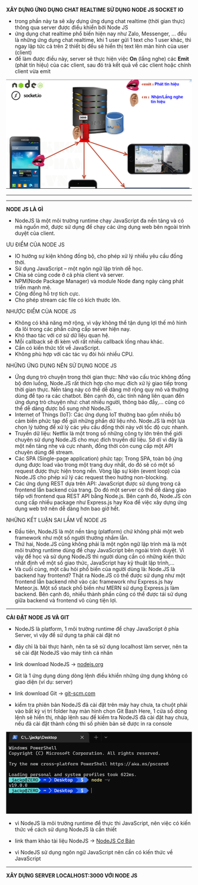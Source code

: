 __XÂY DỰNG ỨNG DỤNG CHAT REALTIME SỬ DỤNG NODE JS SOCKET IO__

- trong phần này ta sẽ xây dựng ứng dụng chat realtime (thời gian thực) thông qua server được điểu khiển bởi Node JS
- ứng dụng chat realtime phổ biến hiện nay như Zalo, Messenger, ... đều là những ứng dụng chat realtime, khi 1 user gửi 1 text cho 1 user khác, thì ngay lập tức cả trên 2 thiết bị đều sẽ hiển thị text lên màn hình của user (client)
- để làm được điều này, server sẽ thực hiện việc __On__ (lắng nghe) các __Emit__ (phát tín hiệu) của các client, sau đó trả kết quả về các client hoặc chính client vừa emit

<img src="https://github.com/hienqp/Ngay045-NodeJS-SocketIO-AppChatRealtime/blob/main/mo_ta_node_js_hoat_dong_o_server.png">

___
___

__NODE JS LÀ GÌ__

- NodeJS là một môi trường runtime chạy JavaScript đa nền tảng và có mã nguồn mở, được sử dụng để chạy các ứng dụng web bên ngoài trình duyệt của client.

ƯU ĐIỂM CỦA NODE JS

- IO hướng sự kiện không đồng bộ, cho phép xử lý nhiều yêu cầu đồng thời.
- Sử dụng JavaScript – một ngôn ngữ lập trình dễ học.
- Chia sẻ cùng code ở cả phía client và server.
- NPM(Node Package Manager) và module Node đang ngày càng phát triển mạnh mẽ.
- Cộng đồng hỗ trợ tích cực.
- Cho phép stream các file có kích thước lớn.

NHƯỢC ĐIỂM CỦA NODE JS

- Không có khả năng mở rộng, vì vậy không thể tận dụng lợi thế mô hình đa lõi trong các phần cứng cấp server hiện nay.
- Khó thao tác với cơ sử dữ liệu quan hệ.
- Mỗi callback sẽ đi kèm với rất nhiều callback lồng nhau khác.
- Cần có kiến thức tốt về JavaScript.
- Không phù hợp với các tác vụ đòi hỏi nhiều CPU.

NHỮNG ỨNG DỤNG NÊN SỬ DỤNG NODE JS

- Ứng dụng trò chuyện trong thời gian thực: Nhờ vào cấu trúc không đồng bộ đơn luồng, Node.JS rất thích hợp cho mục đích xử lý giao tiếp trong thời gian thực. Nền tảng này có thể dễ dàng mở rộng quy mô và thường dùng để tạo ra các chatbot. Bên cạnh đó, các tính năng liên quan đến ứng dụng trò chuyện như: chat nhiều người, thông báo đẩy,… cũng có thể dễ dàng được bổ sung nhờ NodeJS.
- Internet of Things (IoT): Các ứng dụng IoT thường bao gồm nhiều bộ cảm biến phức tạp để gửi những phần dữ liệu nhỏ. Node.JS là một lựa chọn lý tưởng để xử lý các yêu cầu đồng thời này với tốc độ cực nhanh.
- Truyền dữ liệu: Netflix là một trong số những công ty lớn trên thế giới chuyên sử dụng Node.JS cho mục đích truyền dữ liệu. Sở dĩ vì đây là một nền tảng nhẹ và cực nhanh, đồng thời còn cung cấp một API chuyên dùng để stream.
- Các SPA (Single-page application) phức tạp: Trong SPA, toàn bộ ứng dụng được load vào trong một trang duy nhất, do đó sẽ có một số request được thực hiện trong nền. Vòng lặp sự kiện (event loop) của Node.JS cho phép xử lý các request theo hướng non-blocking.
- Các ứng dụng REST dựa trên API: JavaScript được sử dụng trong cả frontend lẫn backend của trang. Do đó một server có thể dễ dàng giao tiếp với frontend qua REST API bằng Node.js. Bên cạnh đó, Node.JS còn cung cấp nhiều package như Express.js hay Koa để việc xây dựng ứng dụng web trở nên dễ dàng hơn bao giờ hết.

NHỮNG KẾT LUẬN SAI LẦM VỀ NODE JS

- Đầu tiên, NodeJS là một nền tảng (platform) chứ không phải một web framework như một số người thường nhầm lẫn.
- Thứ hai, Node.JS cũng không phải là một ngôn ngữ lập trình mà là một môi trường runtime dùng để chạy JavaScript bên ngoài trình duyệt. Vì vậy để học và sử dụng NodeJS thì người dùng cần có những kiến thức nhất định về một số giao thức, JavaScript hay kỹ thuật lập trình,…
- Và cuối cùng, một câu hỏi phổ biến của người dùng là: Node.JS là backend hay frontend? Thật ra Node.JS có thể được sử dụng như một frontend lẫn backend nhờ vào các framework như Express.js hay Meteor.js. Một số stack phổ biến như MERN sử dụng Express.js làm backend. Bên cạnh đó, nhiều thành phần cũng có thể được tái sử dụng giữa backend và frontend vô cùng tiện lợi.

___


__CÀI ĐẶT NODE JS VÀ GIT__

- NodeJS là platform, 1 môi trường runtime để chạy JavaScript ở phía Server, vì vậy để sử dụng ta phải cài đặt nó
- đây chỉ là bài thực hành, nên ta sẽ sử dụng localhost làm server, nên ta sẽ cài đặt NodeJS vào máy tính cá nhân
- link download NodeJS -> [nodejs.org](https://nodejs.org/en/)

- Git là 1 ứng dụng dùng dòng lệnh điều khiển những ứng dụng không có giao diện (ví dụ: server)
- link download Git -> [git-scm.com](https://git-scm.com/)

- kiểm tra phiên bản NodeJS đã cài đặt trên máy hay chưa, ta chuột phải vào bất kỳ vị trí folder hay màn hình chọn Git Bash Here, 1 cửa sổ dòng lệnh sẽ hiển thị, nhập lệnh sau để kiểm tra NodeJS đã cài đặt hay chưa, nếu đã cài đặt thành công thì số phiên bản sẽ được in ra console

<img src="https://github.com/hienqp/Ngay045-NodeJS-SocketIO-AppChatRealtime/blob/main/kiem_tra_version_cua_node_js.png">

- vì NodeJS là môi trường runtime để thực thi JavaScript, nên việc có kiến thức về cách sử dụng NodeJS là cần thiết
- link tham khảo tài liệu NodeJS -> [NodeJS Cơ Bản](http://online.khoapham.vn/nodejs/93-lap-trinh-nodejs-cho-nguoi-moi-bat-dau.html)

- vì NodeJS sử dụng ngôn ngữ JavaScript nên cần có kiến thức về JavaScript

___

__XÂY DỰNG SERVER LOCALHOST:3000 VỚI NODE JS__

